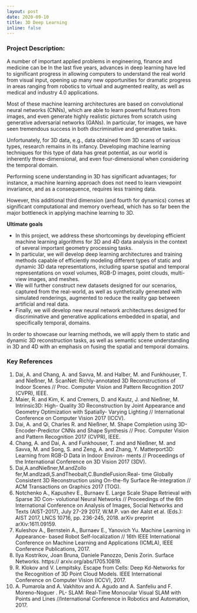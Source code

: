 ```yaml
---
layout: post
date: 2020-09-10
title: 3D Deep Learning
inline: false
---
```



### Project Description:
A number of important applied problems in engineering, finance and medicine can be In the last five years, advances in deep learning have led to significant progress in allowing computers to understand the real world from visual input, opening up many new opportunities for dramatic progress in areas ranging from robotics to virtual and augmented reality, as well as medical and industry 4.0 applications.

Most of these machine learning architectures are based on convolutional neural networks (CNNs), which are able to learn powerful features from images, and even generate highly realistic pictures from scratch using generative adversarial networks (GANs). In particular, for images, we have seen tremendous success in both discriminative and generative tasks.

Unfortunately, for 3D data, e.g., data obtained from 3D scans of various types, research remains in its infancy. Developing machine learning techniques for this type of data has great potential, as our world is inherently three-dimensional, and even four-dimensional when considering the temporal domain.

Performing scene understanding in 3D has significant advantages; for instance, a machine learning approach does not need to learn viewpoint invariance, and as a consequence, requires less training data.

However, this additional third dimension (and fourth for dynamics) comes at significant computational and memory overhead, which has so far been the major bottleneck in applying machine learning to 3D.

**Ultimate goals**
- In this project, we address these shortcomings by developing efficient machine learning algorithms for 3D and 4D data analysis in the context of several important geometry processing tasks.
- In particular, we will develop deep learning architectures and training methods capable of efficiently modeling different types of static and dynamic 3D data representations, including sparse spatial and temporal representations on voxel volumes, RGB-D images, point clouds, multi-view images, and meshes.
- We will further construct new datasets designed for our scenarios, captured from the real-world, as well as synthetically generated with simulated renderings, augmented to reduce the reality gap between artificial and real data.
- Finally, we will develop new neural network architectures designed for discriminative and generative applications embedded in spatial, and specifically temporal, domains.

In order to showcase our learning methods, we will apply them to static and dynamic 3D reconstruction tasks, as well as semantic scene understanding in 3D and 4D with an emphasis on fusing the spatial and temporal domains.
 
###  Key References
1. Dai, A. and Chang, A. and Savva, M. and Halber, M. and Funkhouser, T. and Nießner, M. ScanNet: Richly-annotated 3D Reconstructions of Indoor Scenes // Proc. Computer Vision and Pattern Recognition 2017 (CVPR), IEEE.
2. Maier, R. and Kim, K. and Cremers, D. and Kautz, J. and Nießner, M. Intrinsic3D: High- Quality 3D Reconstruction by Joint Appearance and Geometry Optimization with Spatially- Varying Lighting // International Conference on Computer Vision 2017 (ICCV).
3. Dai, A. and Qi, Charles R. and Nießner, M. Shape Completion using 3D-Encoder-Predictor CNNs and Shape Synthesis // Proc. Computer Vision and Pattern Recognition 2017 (CVPR), IEEE.
4. Chang, A. and Dai, A. and Funkhouser, T. and and Nießner, M. and Savva, M. and Song, S. and Zeng, A. and Zhang, Y. Matterport3D: Learning from RGB-D Data in Indoor Environ- ments // Proceedings of the International Conference on 3D Vision 2017 (3DV).
5. Dai,A.andNießner,M.andZollo ̈fer,M.andIzadi,S.andTheobalt,C.BundleFusion:Real- time Globally Consistent 3D Reconstruction using On-the-fly Surface Re-integration // ACM Transactions on Graphics 2017 (TOG).
6. Notchenko A., Kapushev E., Burnaev E. Large Scale Shape Retrieval with Sparse 3D Con- volutional Neural Networks // Proceedings of the 6th International Conference on Analysis of Images, Social Networks and Texts (AIST-2017), July 27-29 2017, W.M.P. van der Aalst et al. (Eds.): AIST 2017, LNCS 10716, pp. 236-245, 2018. arXiv preprint arXiv:1611.09159.
7. Kuleshov A., Bernstein A., Burnaev E., Yanovich Yu. Machine Learning in Appearance- based Robot Self-localization // 16th IEEE International Conference on Machine Learning and Applications (ICMLA), IEEE Conference Publications, 2017.
8. Ilya Kostrikov, Joan Bruna, Daniele Panozzo, Denis Zorin. Surface Networks. https:// arxiv.org/abs/1705.10819.
9. R. Klokov and V. Lempitsky. Escape from Cells: Deep Kd-Networks for the Recognition of 3D Point Cloud Models. IEEE International Conference on Computer Vision (ICCV), 2017.
10. A. Pumarola and A. Vakhitov and A. Agudo and A. Sanfeliu and F. Moreno-Noguer . PL- SLAM: Real-Time Monocular Visual SLAM with Points and Lines //International Conference in Robotics and Automation, 2017.